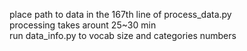 place path to data in the 167th line of process_data.py <br />
processing takes arount 25~30 min <br />
run data_info.py to vocab size and categories numbers <br />
